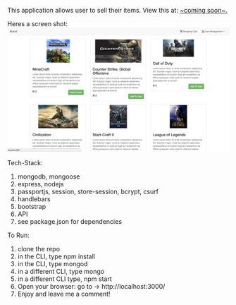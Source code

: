 This application allows user to sell their items.
View this at: <a href="#">~coming soon~.</a>

Heres a screen shot: 
![Screenshot](https://raw.githubusercontent.com/IamGiel/shopping-cart/master/public/images/screen.png)

Tech-Stack: 
1. mongodb, mongoose
2. express, nodejs
3. passportjs, session, store-session, bcrypt, csurf
4. handlebars
5. bootstrap
6. API
7. see package.json for dependencies

To Run: 
1. clone the repo
2. in the CLI, type npm install
3. in the CLI, type mongod
4. in a different CLI, type mongo
5. in a different CLI type, npm start
6. Open your browser: go to -> http://localhost:3000/ 
7. Enjoy and leave me a comment!

